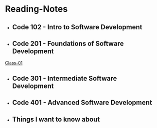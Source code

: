 # Reading-Notes
* ## Code 102 - Intro to Software Development
* ## Code 201 - Foundations of Software Development
[Class-01]('class-01.md')
* ## Code 301 - Intermediate Software Development
* ## Code 401 - Advanced Software Development
* ## Things I want to know about

